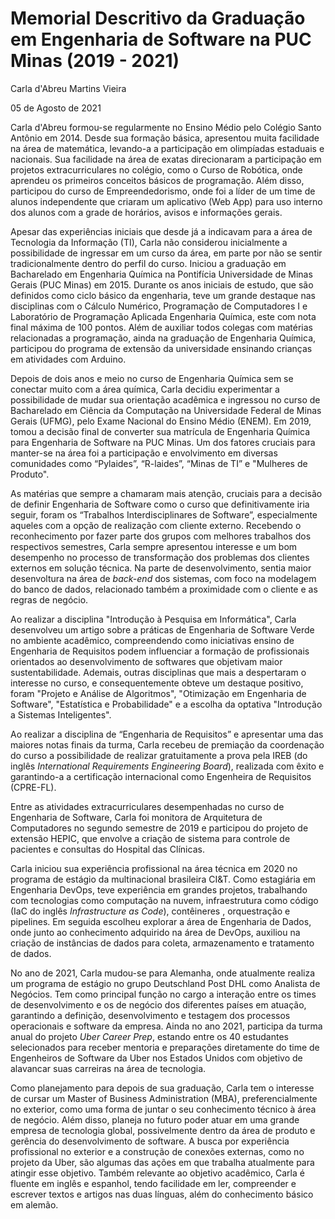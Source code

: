 # Memorial Descritivo da Graduação em Engenharia de Software na PUC Minas (2019 - 2021)

Carla d'Abreu Martins Vieira

05 de Agosto de 2021

Carla d'Abreu formou-se regularmente no Ensino Médio pelo Colégio Santo Antônio em 2014. Desde sua formação básica, apresentou muita facilidade na área de matemática, levando-a a participação em olimpíadas estaduais e nacionais. Sua facilidade na área de exatas direcionaram a participação em projetos extracurriculares no colégio, como o Curso de Robótica, onde aprendeu os primeiros conceitos básicos de programação. Além disso, participou do curso de Empreendedorismo, onde foi a líder de um time de alunos independente que criaram um aplicativo (Web App) para uso interno dos alunos com a grade de horários, avisos e informações gerais.

Apesar das experiências iniciais que desde já a indicavam para a área de Tecnologia da Informação (TI), Carla não considerou inicialmente a possibilidade de ingressar em um curso da área, em parte por não se sentir tradicionalmente dentro do perfil do curso. Iniciou a graduação em Bacharelado em Engenharia Química na Pontifícia Universidade de Minas Gerais (PUC Minas) em 2015. Durante os anos iniciais de estudo, que são definidos como ciclo básico da engenharia, teve um grande destaque nas disciplinas com o Cálculo Numérico, Programação de Computadores I e Laboratório de Programação Aplicada Engenharia Química, este com nota final máxima de 100 pontos. Além de auxiliar todos colegas com matérias relacionadas a programação, ainda na graduação de Engenharia Química, participou do programa de extensão da universidade ensinando crianças em atividades com Arduino.

Depois de dois anos e meio no curso de Engenharia Química sem se conectar muito com a área química, Carla decidiu experimentar a possibilidade de mudar sua orientação acadêmica e ingressou no curso de Bacharelado em Ciência da Computação na Universidade Federal de Minas Gerais (UFMG), pelo Exame Nacional do Ensino Médio (ENEM). Em 2019, tomou a decisão final de converter sua matrícula de Engenharia Química para Engenharia de Software na PUC Minas. Um dos fatores cruciais para manter-se na área foi a participação e envolvimento em diversas comunidades como “Pylaides”, “R-laides”, “Minas de TI” e "Mulheres de Produto".

As matérias que sempre a chamaram mais atenção, cruciais para a decisão de definir Engenharia de Software como o curso que definitivamente iria seguir, foram os “Trabalhos Interdisciplinares de Software”, especialmente aqueles com a opção de realização com cliente externo. Recebendo o reconhecimento por fazer parte dos grupos com melhores trabalhos dos respectivos semestres, Carla sempre apresentou interesse e um bom desempenho no processo de transformação dos problemas dos clientes externos em solução técnica. Na parte de desenvolvimento, sentia maior desenvoltura na área de _back-end_ dos sistemas, com foco na modelagem do banco de dados, relacionado também a proximidade com o cliente e as regras de negócio.

Ao realizar a disciplina "Introdução à Pesquisa em Informática", Carla desenvolveu um artigo sobre a práticas de Engenharia de Software Verde no ambiente acadêmico, compreendendo como iniciativas ensino de Engenharia de Requisitos podem influenciar a formação de profissionais orientados ao desenvolvimento de softwares que objetivam maior sustentabilidade. Ademais, outras disciplinas que mais a despertaram o interesse no curso, e consequentemente obteve um destaque positivo, foram "Projeto e Análise de Algoritmos", "Otimização em Engenharia de Software", "Estatística e Probabilidade" e a escolha da optativa "Introdução a Sistemas Inteligentes".

Ao realizar a disciplina de “Engenharia de Requisitos” e apresentar uma das maiores notas finais da turma, Carla recebeu de premiação da coordenação do curso a possibilidade de realizar gratuitamente a prova pela IREB (do inglês _International Requirements Engineering Board_), realizada com êxito e garantindo-a a certificação internacional como Engenheira de Requisitos (CPRE-FL).

Entre as atividades extracurriculares desempenhadas no curso de Engenharia de Software, Carla foi monitora de Arquitetura de Computadores no segundo semestre de 2019 e participou do projeto de extensão HEPIC, que envolve a criação de sistema para controle de pacientes e consultas do Hospital das Clínicas.

Carla iniciou sua experiência profissional na área técnica em 2020 no programa de estágio da multinacional brasileira CI&T. Como estagiária em Engenharia DevOps, teve experiência em grandes projetos, trabalhando com tecnologias como computação na nuvem, infraestrutura como código (IaC do inglês _Infrastructure as Code_), contêineres , orquestração e pipelines. Em seguida escolheu explorar a área de Engenharia de Dados, onde junto ao conhecimento adquirido na área de DevOps, auxiliou na criação de instâncias de dados para coleta, armazenamento e tratamento de dados.

No ano de 2021, Carla mudou-se para Alemanha, onde atualmente realiza um programa de estágio no grupo Deutschland Post DHL como Analista de Negócios. Tem como principal função no cargo a interação entre os times de desenvolvimento e os de negócio dos diferentes países em atuação, garantindo a definição, desenvolvimento e testagem dos processos operacionais e software da empresa. Ainda no ano 2021, participa da turma anual do projeto _Uber Career Prep_, estando entre os 40 estudantes selecionados para receber mentoria e preparações diretamente do time de Engenheiros de Software da Uber nos Estados Unidos com objetivo de alavancar suas carreiras na área de tecnologia.

Como planejamento para depois de sua graduação, Carla tem o interesse de cursar um Master of Business Administration (MBA), preferencialmente no exterior, como uma forma de juntar o seu conhecimento técnico à área de negócio. Além disso, planeja no futuro poder atuar em uma grande empresa de tecnologia global, possivelmente dentro da área de produto e gerência do desenvolvimento de software. A busca por experiência profissional no exterior e a construção de conexões externas, como no projeto da Uber, são algumas das ações em que trabalha atualmente para atingir esse objetivo.
Também relevante ao objetivo acadêmico, Carla é fluente em inglês e espanhol, tendo facilidade em ler, compreender e escrever textos e artigos nas duas línguas, além do conhecimento básico em alemão.
